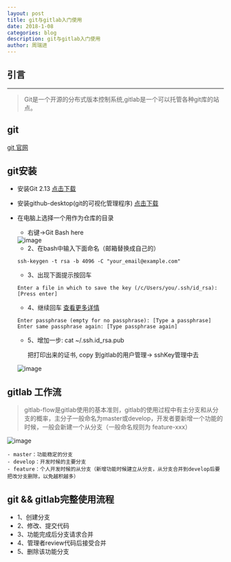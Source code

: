 ```yaml
---
layout: post
title: git与gitlab入门使用
date: 2018-1-08
categories: blog
description: git与gitlab入门使用
author: 周瑞进
---
```


## 引言
------
> Git是一个开源的分布式版本控制系统,gitlab是一个可以托管各种git库的站点。

## git

[git 官网](https://git-scm.com/)

## git安装

- 安装Git 2.13 [点击下载](http://note.youdao.com/)
- 安装github-desktop(git的可视化管理程序) [点击下载](http://note.youdao.com/)

- 在电脑上选择一个用作为仓库的目录
    - 右键->Git Bash here

    <img src="/devops/img/gitlab/gitbash.png" alt="image">


    - 2、在bash中输入下面命名（邮箱替换成自己的）
    ```
    ssh-keygen -t rsa -b 4096 -C "your_email@example.com"
    ```
    - 3、出现下面提示按回车
    ```
    Enter a file in which to save the key (/c/Users/you/.ssh/id_rsa):[Press enter]
    ```
    - 4、继续回车 [查看更多详情](https://help.github.com/articles/working-with-ssh-key-passphrases/)
    ```
    Enter passphrase (empty for no passphrase): [Type a passphrase]
    Enter same passphrase again: [Type passphrase again]
    ```
   - 5、增加一步: cat ~/.ssh.id_rsa.pub 

        把打印出来的证书, copy 到gitlab的用户管理-> sshKey管理中去
            
    <img src="/devops/img/gitlab/gitlab-ssh.png" alt="image">


## gitlab 工作流
>gitlab-flow是gitlab使用的基本准则，gitlab的使用过程中有主分支和从分支的概率，主分子一般命名为master或develop，开发者要新增一个功能的时候，一般会新建一个从分支（一般命名规则为 feature-xxx）

<img src="/devops/img/gitlab/gitflow.png" alt="image">

    - master：功能稳定的分支
    - develop：开发时候的主要分支
    - feature：个人开发时候的从分支（新增功能时候建立从分支，从分支合并到develop后要把改分支删除，以免越积越多）

## git && gitlab完整使用流程
- 1、创建分支
- 2、修改、提交代码
- 3、功能完成后分支请求合并
- 4、管理者review代码后接受合并
- 5、删除该功能分支




